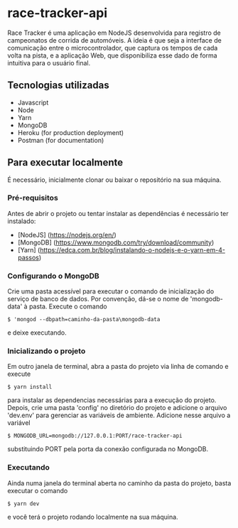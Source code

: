 # race-tracker-api

Race Tracker é uma aplicação em NodeJS desenvolvida para registro de campeonatos de corrida de automóveis. 
A ideia é que seja a interface de comunicação entre o microcontrolador, que captura os tempos de cada volta na pista, e a aplicação Web, que disponibiliza
esse dado de forma intuitiva para o usuário final.

## Tecnologias utilizadas
 * Javascript
 * Node
 * Yarn 
 * MongoDB
 * Heroku (for production deployment)
 * Postman (for documentation)

## Para executar localmente
 É necessário, inicialmente clonar ou baixar o repositório na sua máquina.
 
### Pré-requisitos 
 Antes de abrir o projeto ou tentar instalar as dependências é necessário ter instalado:
  * [NodeJS] (https://nodejs.org/en/)
  * [MongoDB] (https://www.mongodb.com/try/download/community)
  * [Yarn] (https://edca.com.br/blog/instalando-o-nodejs-e-o-yarn-em-4-passos)

### Configurando o MongoDB
Crie uma pasta acessível para executar o comando de inicialização do serviço de banco de dados. Por convenção, dá-se o nome de 'mongodb-data' à pasta.
Execute o comando 

  `$ 'mongod --dbpath=caminho-da-pasta\mongodb-data`

e deixe executando.

### Inicializando o projeto
Em outro janela de terminal, abra a pasta do projeto via linha de comando e execute

  `$ yarn install`
  
para instalar as dependencias necessárias para a execução do projeto. Depois, crie uma pasta 'config' no diretório do projeto e adicione o arquivo 'dev.env'
para gerenciar as variáveis de ambiente.
Adicione nesse arquivo a variável 
  
  `$ MONGODB_URL=mongodb://127.0.0.1:PORT/race-tracker-api`
  
substituindo PORT pela porta da conexão configurada no MongoDB.

### Executando
Ainda numa janela do terminal aberta no caminho da pasta do projeto, basta executar o comando
  
  `$ yarn dev `
  
e você terá o projeto rodando localmente na sua máquina.
